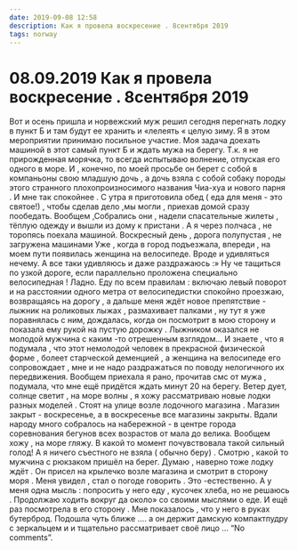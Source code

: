 ```yaml
---
date: 2019-09-08 12:58
description: Как я провела воскресение . 8сентября 2019
tags: norway
---
```

# 08.09.2019 Как я провела воскресение . 8сентября 2019

Вот и осень пришла и  норвежский муж решил сегодня  перегнать лодку в пункт  Б и там будут ее хранить  и «лелеять « целую зиму. Я в этом мероприятии принимаю посильное участие. Моя задача доехать машиной в этот самый пункт Б и ждать мужа на берегу. Т.к. я не прирожденная морячка, то всегда испытываю волнение, отпуская его одного в море.  И , конечно, по моей просьбе он берет с собой в компаньоны свою младшую дочь , а дочь взяла с собой собаку  породы этого странного плохопроизносимого названия Чиа-хуа  и нового парня .  И мне так спокойнее .  С утра я приготовила обед  ( еда для меня - это святое!) , чтобы сделав дело  ,мы могли , приехав домой  сразу пообедать.  Вообщем   ,Собрались они , надели спасательные жилеты , тёплую одежду и вышли из дому  к пристани . А я через полчаса , не торопясь поехала машиной. Воскресный день , дорога полупустая , не загружена машинами  Уже , когда в город подъезжала, впереди , на моем пути появилась женщина на велосипеде. Вроде и удивляться  нечему. А все таки удивляюсь и даже раздражаюсь :» Ну че тащиться по узкой дороге, если параллельно  проложена специально велосипедная ! Ладно. Еду по всем правилам : включаю левый поворот и на расстоянии одного метра от велосипедистки  спокойно проезжаю, возвращаясь на дорогу , а дальше  меня ждёт новое препятствие  - лыжник  на роликовых лыжах  , размахивает палками  , ну тут я уже поравнялась с ним, дождалась, когда он посмотрит в мою сторону и показала ему рукой на пустую дорожку . Лыжником оказался не молодой мужчина  с каким -то отрешенным взглядом… И знаете , что я подумала , что этот немолодой человек  в прекрасной физической форме ,  болеет старческой деменцией  , а женщина на велосипеде его сопровождает , мне и не надо раздражаться  по поводу нелогичного их передвижения. Вообщем приехала я  рано, прочитав смс от мужа , подумала, что мне ещё придётся ждать минут 20 на берегу. Ветер дует, солнце светит , на море волны , я хожу рассматриваю новые лодки разных моделей . Стоят на улице возле лодочного магазина . Магазин закрыт - воскресенье, а в воскресенье все магазины закрыты. Вдали народу много собралось на набережной - в центре города соревнования бегунов всех возрастов от мала до велика. Вообщем хожу , на море гляжу. В какой то момент почувствовала такой сильный голод!  А я ничего съестного не взяла  ( обычно беру) .  Смотрю , какой то мужчина с рюкзаком пришёл на берег. Думаю , наверно тоже лодку ждёт . Он присел на крылечко  возле магазина и смотрит в сторону моря . Меня увидел , стал о погоде говорить . Это -естественно.  А у меня одна мысль : попросить у него еду , кусочек хлеба, но не решаюсь . Продолжаю ходить вокруг да около»  со своими мыслями о еде. И ещё раз посмотрела в его сторону . Мне показалось , что у него в руках  бутерброд. Подошла чуть ближе ….  а он держит дамскую компактпудру с зеркальцем и  и тщательно рассматривает своё лицо … “No comments”.
